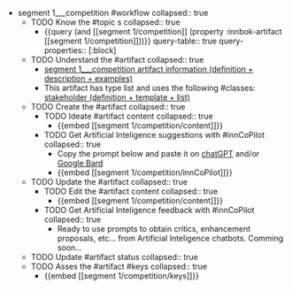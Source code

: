 
- segment 1___competition #workflow
   collapsed:: true
  - TODO Know the #topic s
    collapsed:: true
    - {{query (and [[segment 1/competition]] (property :innbok-artifact [[segment 1/competition]]))}}
      query-table:: true
      query-properties:: [:block]
  - TODO Understand the #artifact
    collapsed:: true
    - [segment 1___competition artifact information (definition + description + examples)](https://go.innbok.com/#/page/innBoK%2Fsegment-%28id%29%2Fcompetition%2Finfo)
    - This artifact has type list and uses the following #classes: [stakeholder (definition + template + list)](https://go.innbok.com/#/page/innBoK%2Fclass%2Fstakeholder)
  - TODO Create the #artifact
     collapsed:: true
    - TODO Ideate #artifact content
      collapsed:: true
      - {{embed [[segment 1/competition/content]]}}
    - TODO Get Artificial Inteligence suggestions with #innCoPilot
      collapsed:: true
      - Copy the prompt below and paste it on [chatGPT](https://chat.openai.com) and/or [Google Bard](https://bard.google.com/chat)
      - {{embed [[segment 1/competition/innCoPilot]]}}
  - TODO Update the #artifact
    collapsed:: true
    - TODO Edit the #artifact content
     collapsed:: true
      - {{embed [[segment 1/competition/content]]}}
    - TODO Get Artificial Inteligence feedback with #innCoPilot
      collapsed:: true
      - Ready to use prompts to obtain critics, enhancement proposals, etc... from Artificial Inteligence chatbots. Comming soon...
  - TODO Update #artifact status
    collapsed:: true
  - TODO Asses the #artifact #keys
    collapsed:: true
    - {{embed [[segment 1/competition/keys]]}}




